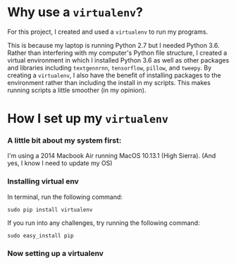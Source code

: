 # Why use a ```virtualenv```?
For this project, I created and used a ```virtualenv``` to run my programs. 

This is because my laptop is running Python 2.7 but I needed Python 3.6. 
Rather than interfering with my computer's Python file structure, 
I created a virtual environment in which I installed Python 3.6 as well as other packages and libraries
including ```textgennrnn```, ```tensorflow```, ```pillow```, and ```tweepy```. 
By creating a ```virtualenv```, I also have the benefit of installing packages to the environment rather than including
the install in my scripts. This makes running scripts a little smoother (in my opinion). 

# How I set up my ```virtualenv```

### A little bit about my system first:
I'm using a 2014 Macbook Air running MacOS 10.13.1 (High Sierra). (And yes, I know I need to update my OS)

### Installing virtual env
In terminal, run the following command:

```sudo pip install virtualenv```

If you run into any challenges, try running the following command:

```sudo easy_install pip```

### Now setting up a virtualenv
